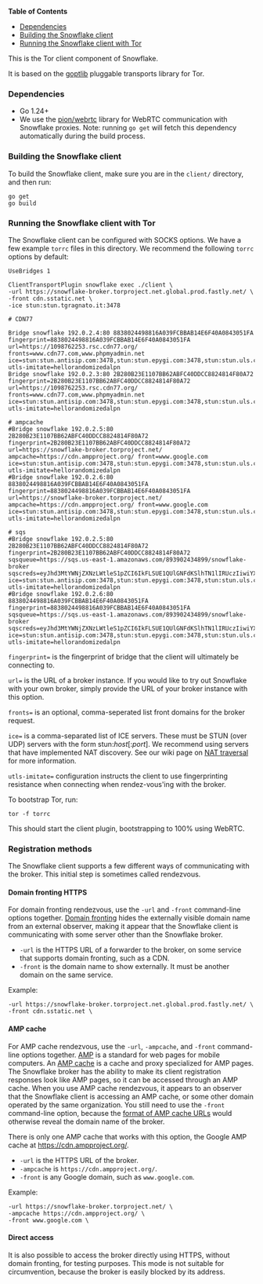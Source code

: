<!-- START doctoc generated TOC please keep comment here to allow auto update -->
<!-- DON'T EDIT THIS SECTION, INSTEAD RE-RUN doctoc TO UPDATE -->
**Table of Contents**

- [Dependencies](#dependencies)
- [Building the Snowflake client](#building-the-snowflake-client)
- [Running the Snowflake client with Tor](#running-the-snowflake-client-with-tor)

<!-- END doctoc generated TOC please keep comment here to allow auto update -->

This is the Tor client component of Snowflake.

It is based on the [goptlib](https://gitweb.torproject.org/pluggable-transports/goptlib.git/) pluggable transports library for Tor.


### Dependencies

- Go 1.24+
- We use the [pion/webrtc](https://github.com/pion/webrtc) library for WebRTC communication with Snowflake proxies. Note: running `go get` will fetch this dependency automatically during the build process.

### Building the Snowflake client

To build the Snowflake client, make sure you are in the `client/` directory, and then run:

```
go get
go build
```

### Running the Snowflake client with Tor

The Snowflake client can be configured with SOCKS options. We have a few example `torrc` files in this directory. We recommend the following `torrc` options by default:
```
UseBridges 1

ClientTransportPlugin snowflake exec ./client \
-url https://snowflake-broker.torproject.net.global.prod.fastly.net/ \
-front cdn.sstatic.net \
-ice stun:stun.tgragnato.it:3478

# CDN77

Bridge snowflake 192.0.2.4:80 8838024498816A039FCBBAB14E6F40A0843051FA fingerprint=8838024498816A039FCBBAB14E6F40A0843051FA url=https://1098762253.rsc.cdn77.org/ fronts=www.cdn77.com,www.phpmyadmin.net ice=stun:stun.antisip.com:3478,stun:stun.epygi.com:3478,stun:stun.uls.co.za:3478,stun:stun.voipgate.com:3478,stun:stun.mixvoip.com:3478,stun:stun.nextcloud.com:3478,stun:stun.bethesda.net:3478,stun:stun.nextcloud.com:443 utls-imitate=hellorandomizedalpn
Bridge snowflake 192.0.2.3:80 2B280B23E1107BB62ABFC40DDCC8824814F80A72 fingerprint=2B280B23E1107BB62ABFC40DDCC8824814F80A72 url=https://1098762253.rsc.cdn77.org/ fronts=www.cdn77.com,www.phpmyadmin.net ice=stun:stun.antisip.com:3478,stun:stun.epygi.com:3478,stun:stun.uls.co.za:3478,stun:stun.voipgate.com:3478,stun:stun.mixvoip.com:3478,stun:stun.nextcloud.com:3478,stun:stun.bethesda.net:3478,stun:stun.nextcloud.com:443 utls-imitate=hellorandomizedalpn

# ampcache
#Bridge snowflake 192.0.2.5:80 2B280B23E1107BB62ABFC40DDCC8824814F80A72 fingerprint=2B280B23E1107BB62ABFC40DDCC8824814F80A72 url=https://snowflake-broker.torproject.net/ ampcache=https://cdn.ampproject.org/ front=www.google.com  ice=stun:stun.antisip.com:3478,stun:stun.epygi.com:3478,stun:stun.uls.co.za:3478,stun:stun.voipgate.com:3478,stun:stun.mixvoip.com:3478,stun:stun.nextcloud.com:3478,stun:stun.bethesda.net:3478,stun:stun.nextcloud.com:443 utls-imitate=hellorandomizedalpn
#Bridge snowflake 192.0.2.6:80 8838024498816A039FCBBAB14E6F40A0843051FA fingerprint=8838024498816A039FCBBAB14E6F40A0843051FA url=https://snowflake-broker.torproject.net/ ampcache=https://cdn.ampproject.org/ front=www.google.com ice=stun:stun.antisip.com:3478,stun:stun.epygi.com:3478,stun:stun.uls.co.za:3478,stun:stun.voipgate.com:3478,stun:stun.mixvoip.com:3478,stun:stun.nextcloud.com:3478,stun:stun.bethesda.net:3478,stun:stun.nextcloud.com:443 utls-imitate=hellorandomizedalpn

# sqs
#Bridge snowflake 192.0.2.5:80 2B280B23E1107BB62ABFC40DDCC8824814F80A72 fingerprint=2B280B23E1107BB62ABFC40DDCC8824814F80A72 sqsqueue=https://sqs.us-east-1.amazonaws.com/893902434899/snowflake-broker sqscreds=eyJhd3MtYWNjZXNzLWtleS1pZCI6IkFLSUE1QUlGNFdKSlhTN1lIRUczIiwiYXdzLXNlY3JldC1rZXkiOiI3U0RNc0pBNHM1RitXZWJ1L3pMOHZrMFFXV0lsa1c2Y1dOZlVsQ0tRIn0= ice=stun:stun.antisip.com:3478,stun:stun.epygi.com:3478,stun:stun.uls.co.za:3478,stun:stun.voipgate.com:3478,stun:stun.nextcloud.com:3478,stun:stun.bethesda.net:3478,stun:stun.nextcloud.com:443 utls-imitate=hellorandomizedalpn
#Bridge snowflake 192.0.2.6:80 8838024498816A039FCBBAB14E6F40A0843051FA fingerprint=8838024498816A039FCBBAB14E6F40A0843051FA sqsqueue=https://sqs.us-east-1.amazonaws.com/893902434899/snowflake-broker sqscreds=eyJhd3MtYWNjZXNzLWtleS1pZCI6IkFLSUE1QUlGNFdKSlhTN1lIRUczIiwiYXdzLXNlY3JldC1rZXkiOiI3U0RNc0pBNHM1RitXZWJ1L3pMOHZrMFFXV0lsa1c2Y1dOZlVsQ0tRIn0= ice=stun:stun.antisip.com:3478,stun:stun.epygi.com:3478,stun:stun.uls.co.za:3478,stun:stun.voipgate.com:3478,stun:stun.nextcloud.com:3478,stun:stun.bethesda.net:3478,stun:stun.nextcloud.com:443 utls-imitate=hellorandomizedalpn
```

`fingerprint=` is the fingerprint of bridge that the client will ultimately be connecting to.

`url=` is the URL of a broker instance. If you would like to try out Snowflake with your own broker, simply provide the URL of your broker instance with this option.

`fronts=` is an optional, comma-seperated list front domains for the broker request.

`ice=` is a comma-separated list of ICE servers. These must be STUN (over UDP) servers with the form stun:<var>host</var>[:<var>port</var>]. We recommend using servers that have implemented NAT discovery. See our wiki page on [NAT traversal](https://gitlab.torproject.org/tpo/anti-censorship/pluggable-transports/snowflake/-/wikis/NAT-matching) for more information.

`utls-imitate=` configuration instructs the client to use fingerprinting resistance when connecting when rendez-vous'ing with the broker.

To bootstrap Tor, run:
```
tor -f torrc
```
This should start the client plugin, bootstrapping to 100% using WebRTC.

### Registration methods

The Snowflake client supports a few different ways of communicating with the broker.
This initial step is sometimes called rendezvous.

#### Domain fronting HTTPS

For domain fronting rendezvous, use the `-url` and `-front` command-line options together.
[Domain fronting](https://www.bamsoftware.com/papers/fronting/)
hides the externally visible domain name from an external observer,
making it appear that the Snowflake client is communicating with some server
other than the Snowflake broker.

* `-url` is the HTTPS URL of a forwarder to the broker, on some service that supports domain fronting, such as a CDN.
* `-front` is the domain name to show externally. It must be another domain on the same service.

Example:
```
-url https://snowflake-broker.torproject.net.global.prod.fastly.net/ \
-front cdn.sstatic.net \
```

#### AMP cache

For AMP cache rendezvous, use the `-url`, `-ampcache`, and `-front` command-line options together.
[AMP](https://amp.dev/documentation/) is a standard for web pages for mobile computers.
An [AMP cache](https://amp.dev/documentation/guides-and-tutorials/learn/amp-caches-and-cors/how_amp_pages_are_cached/)
is a cache and proxy specialized for AMP pages.
The Snowflake broker has the ability to make its client registration responses look like AMP pages,
so it can be accessed through an AMP cache.
When you use AMP cache rendezvous, it appears to an observer that the Snowflake client
is accessing an AMP cache, or some other domain operated by the same organization.
You still need to use the `-front` command-line option, because the
[format of AMP cache URLs](https://amp.dev/documentation/guides-and-tutorials/learn/amp-caches-and-cors/amp-cache-urls/)
would otherwise reveal the domain name of the broker.

There is only one AMP cache that works with this option,
the Google AMP cache at https://cdn.ampproject.org/.

* `-url` is the HTTPS URL of the broker.
* `-ampcache` is `https://cdn.ampproject.org/`.
* `-front` is any Google domain, such as `www.google.com`.

Example:
```
-url https://snowflake-broker.torproject.net/ \
-ampcache https://cdn.ampproject.org/ \
-front www.google.com \
```

#### Direct access

It is also possible to access the broker directly using HTTPS, without domain fronting,
for testing purposes. This mode is not suitable for circumvention, because the
broker is easily blocked by its address.

